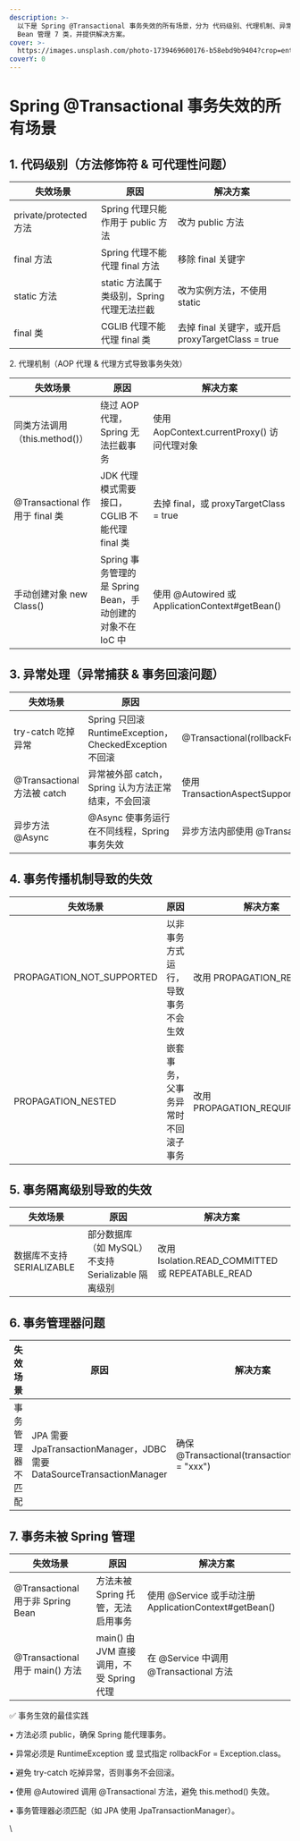 ```yaml
---
description: >-
  以下是 Spring @Transactional 事务失效的所有场景，分为 代码级别、代理机制、异常处理、事务传播、事务隔离级别、事务管理器、Spring
  Bean 管理 7 类，并提供解决方案。
cover: >-
  https://images.unsplash.com/photo-1739469600176-b58ebd9b9404?crop=entropy&cs=srgb&fm=jpg&ixid=M3wxOTcwMjR8MHwxfHJhbmRvbXx8fHx8fHx8fDE3NDAyMjU4OTl8&ixlib=rb-4.0.3&q=85
coverY: 0
---
```


# Spring @Transactional 事务失效的所有场景

## 1. 代码级别（方法修饰符 & 可代理性问题）

| 失效场景                 | 原因                           | 解决方案                                     |
| -------------------- | ---------------------------- | ---------------------------------------- |
| private/protected 方法 | Spring 代理只能作用于 public 方法     | 改为 public 方法                             |
| final 方法             | Spring 代理不能代理 final 方法       | 移除 final 关键字                             |
| static 方法            | static 方法属于类级别，Spring 代理无法拦截 | 改为实例方法，不使用 static                        |
| final 类              | CGLIB 代理不能代理 final 类         | 去掉 final 关键字，或开启 proxyTargetClass = true |

2\. 代理机制（AOP 代理 & 代理方式导致事务失效）

| 失效场景                       | 原因                                        | 解决方案                                         |
| -------------------------- | ----------------------------------------- | -------------------------------------------- |
| 同类方法调用（this.method()）      | 绕过 AOP 代理，Spring 无法拦截事务                   | 使用 AopContext.currentProxy() 访问代理对象          |
| @Transactional 作用于 final 类 | JDK 代理模式需要接口，CGLIB 不能代理 final 类           | 去掉 final，或 proxyTargetClass = true           |
| 手动创建对象 new Class()         | Spring 事务管理的是 Spring Bean，手动创建的对象不在 IoC 中 | 使用 @Autowired 或 ApplicationContext#getBean() |

## 3. 异常处理（异常捕获 & 事务回滚问题）

| 失效场景                     | 原因                                               | 解决方案                                                                      |
| ------------------------ | ------------------------------------------------ | ------------------------------------------------------------------------- |
| try-catch 吃掉异常           | Spring 只回滚 RuntimeException，CheckedException 不回滚 | @Transactional(rollbackFor = Exception.class)                             |
| @Transactional 方法被 catch | 异常被外部 catch，Spring 认为方法正常结束，不会回滚                 | 使用 TransactionAspectSupport.currentTransactionStatus().setRollbackOnly(); |
| 异步方法 @Async              | @Async 使事务运行在不同线程，Spring 事务失效                    | 异步方法内部使用 @Transactional，或改用 TransactionTemplate                           |

## 4. 事务传播机制导致的失效

| 失效场景                        | 原因                | 解决方案                          |
| --------------------------- | ----------------- | ----------------------------- |
| PROPAGATION\_NOT\_SUPPORTED | 以非事务方式运行，导致事务不会生效 | 改用 PROPAGATION\_REQUIRED      |
| PROPAGATION\_NESTED         | 嵌套事务，父事务异常时不回滚子事务 | 改用 PROPAGATION\_REQUIRES\_NEW |

## 5. 事务隔离级别导致的失效

| 失效场景                | 原因                                  | 解决方案                                            |
| ------------------- | ----------------------------------- | ----------------------------------------------- |
| 数据库不支持 SERIALIZABLE | 部分数据库（如 MySQL）不支持 Serializable 隔离级别 | 改用 Isolation.READ\_COMMITTED 或 REPEATABLE\_READ |

## 6. 事务管理器问题

| 失效场景     | 原因                                                                | 解决方案                                          |
| -------- | ----------------------------------------------------------------- | --------------------------------------------- |
| 事务管理器不匹配 | JPA 需要 JpaTransactionManager，JDBC 需要 DataSourceTransactionManager | 确保 @Transactional(transactionManager = "xxx") |

## 7. 事务未被 Spring 管理

| 失效场景                           | 原因                             | 解决方案                                           |
| ------------------------------ | ------------------------------ | ---------------------------------------------- |
| @Transactional 用于非 Spring Bean | 方法未被 Spring 托管，无法启用事务          | 使用 @Service 或手动注册 ApplicationContext#getBean() |
| @Transactional 用于 main() 方法    | main() 由 JVM 直接调用，不受 Spring 代理 | 在 @Service 中调用 @Transactional 方法               |

✅ 事务生效的最佳实践

• 方法必须 public，确保 Spring 能代理事务。

• 异常必须是 RuntimeException 或 显式指定 rollbackFor = Exception.class。

• 避免 try-catch 吃掉异常，否则事务不会回滚。

• 使用 @Autowired 调用 @Transactional 方法，避免 this.method() 失效。

• 事务管理器必须匹配（如 JPA 使用 JpaTransactionManager）。

\
